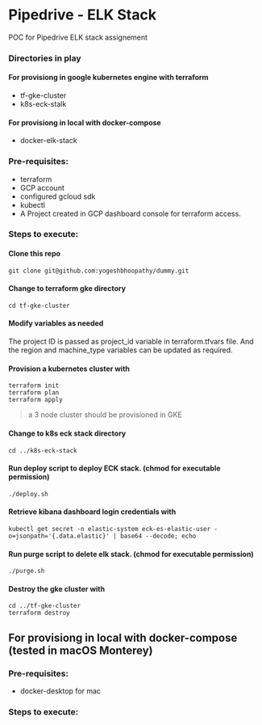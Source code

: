 # Pipedrive - ELK Stack
POC for Pipedrive ELK stack assignement

### Directories in play
#### For provisiong in google kubernetes engine with terraform
* tf-gke-cluster
* k8s-eck-stalk

#### For provisiong in local with docker-compose
* docker-elk-stack
### Pre-requisites:

  - terraform
  - GCP account
  - configured gcloud sdk
  - kubectl
  - A Project created in GCP dashboard console for terraform access.

### Steps to execute:

#### Clone this repo
```
git clone git@github.com:yogeshbhoopathy/dummy.git
```
#### Change to terraform gke directory
```
cd tf-gke-cluster
```
#### Modify variables as needed
   The project ID is passed as project_id variable in terraform.tfvars file. And the region and machine_type variables can be updated as required.

#### Provision a kubernetes cluster with
```
terraform init
terraform plan
terraform apply
```
> a 3 node cluster should be provisioned in GKE
#### Change to k8s eck stack directory
```
cd ../k8s-eck-stack
```
#### Run deploy script to deploy ECK stack. (chmod for executable permission)
```
./deploy.sh 
```
#### Retrieve kibana dashboard login credentials with 
```
kubectl get secret -n elastic-system eck-es-elastic-user -o=jsonpath='{.data.elastic}' | base64 --decode; echo
```
#### Run purge script to delete elk stack. (chmod for executable permission)
```
./purge.sh
```
#### Destroy the gke cluster with
```
cd ../tf-gke-cluster
terraform destroy
```

## For provisiong in local with docker-compose (tested in macOS Monterey)

### Pre-requisites:

  - docker-desktop for mac

### Steps to execute: